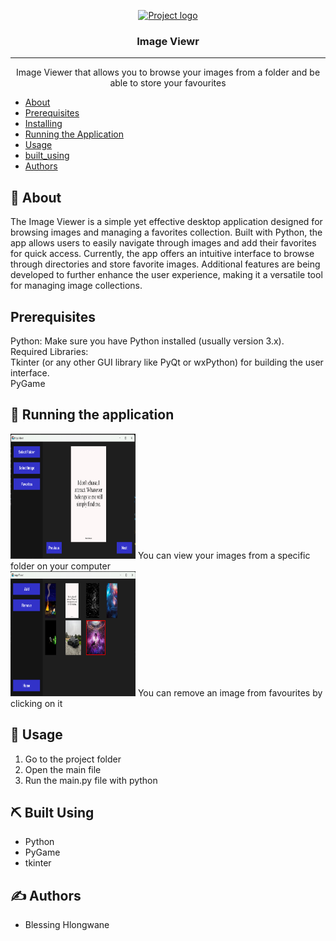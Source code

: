 <p align="center">
  <a href="" rel="noopener">
 <img width=200px height=200px src="https://i.imgur.com/6wj0hh6.jpg" alt="Project logo"></a>
</p>

<h3 align="center">Image Viewr</h3>


---

<p align="center">Image Viewer that allows you to browse your images from a folder and be able to store your favourites
    <br> 
</p>

- [About](#about)
- [Prerequisites](#prerequisites)
- [Installing](#installing)
- [Running the Application](#tests)
- [Usage](#usage)
- [built_using](#built_using)
- [Authors](#authors)


## 🧐 About <a name = "about"></a>
The Image Viewer is a simple yet effective desktop application designed for browsing images and managing a favorites collection. Built with Python, the app allows users to easily navigate through images and add their favorites for quick access. Currently, the app offers an intuitive interface to browse through directories and store favorite images. Additional features are being developed to further enhance the user experience, making it a versatile tool for managing image collections.

## Prerequisites <a name = "prerequisites"></a>

Python: Make sure you have Python installed (usually version 3.x).<br>
Required Libraries: <br>
Tkinter (or any other GUI library like PyQt or wxPython) for building the user interface.<br>
PyGame

## 🔧 Running the application <a name = "tests"></a>

<img width=200px height=200px src="screenshot1.png">
You can view your images from a specific folder on your computer

<br>
<img width=200px height=200px src="screenshot2.png">
You can remove an image from favourites by clicking on it

## 🎈 Usage <a name="usage"></a>

1. Go to the project folder
2. Open the main file
3. Run the main.py file with python

## ⛏️ Built Using <a name = "built_using"></a>

- Python
- PyGame
- tkinter

## ✍️ Authors <a name = "authors"></a>

- Blessing Hlongwane
